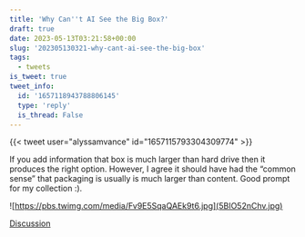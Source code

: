 ```yaml
---
title: 'Why Can''t AI See the Big Box?'
draft: true
date: 2023-05-13T03:21:58+00:00
slug: '202305130321-why-cant-ai-see-the-big-box'
tags:
  - tweets
is_tweet: true
tweet_info:
  id: '1657118943788806145'
  type: 'reply'
  is_thread: False
---
```




{{< tweet user="alyssamvance" id="1657115793304309774" >}}

If you add information that box is much larger than hard drive then it produces the right option. However, I agree it should have had the “common sense” that packaging is usually is much larger than content. Good prompt for my collection :). 

![https://pbs.twimg.com/media/Fv9E5SqaQAEk9t6.jpg](5BIO52nChv.jpg)

[Discussion](https://x.com/sytelus/status/1657118943788806145)
